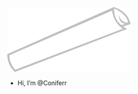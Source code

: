 
![Welcome to my Profile](https://github.com/Coniferr/Coniferr/blob/main/Logo%20copy.png)

- Hi, I’m @Coniferr

<!---
Coniferr/Coniferr is a ✨ special ✨ repository because its `README.md` (this file) appears on your GitHub profile.
You can click the Preview link to take a look at your changes.
--->
